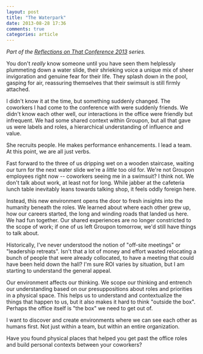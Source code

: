 ```yaml
---
layout: post
title: "The Waterpark"
date: 2013-08-28 17:36
comments: true
categories: article
---
```


*Part of the [Reflections on That Conference 2013](/blog/reflections-on-that-conference-2013) series.*

You don't *really* know someone until you have seen them helplessly plummeting down a
water slide, their shrieking voice a unique mix of sheer invigoration and
genuine fear for their life. They splash down in the pool, gasping for air, reassuring
themselves that their swimsuit is still firmly attached.

I didn't know it at the time, but something suddenly changed. The coworkers I had
come to the conference with were suddenly friends. We didn't know each other well,
our interactions in the office were friendly but infrequent. We had some shared context
within Groupon, but all that gave us were labels and roles, a hierarchical understanding
of influence and value.

She recruits people. He makes performance enhancements. I lead a team. At this point, we
are all just verbs.

<!-- more -->

Fast forward to the three of us dripping wet on a wooden staircase, waiting our turn for the
next water slide we're a *little* too old for. We're not Groupon employees right now --
coworkers seeing me in a swimsuit? I think not. We don't talk about work, at least
not for long. While jabber at the cafeteria lunch table inevitably leans towards talking shop,
it feels oddly foreign here.

Instead, this new environment opens the door to fresh insights into the humanity beneath
the roles. We learned about where each other grew up, how our careers started, the
long and winding roads that landed us here. We had fun together. Our shared
experiences are no longer constricted to the scope of work; if one of us left Groupon
tomorrow, we'd still have things to talk about.

Historically, I've never understood the notion of "off-site meetings" or "leadership retreats".
Isn't that a lot of money and effort wasted relocating a bunch of people that were
already collocated, to have a meeting that could have been held down the hall? I'm sure
ROI varies by situation, but I am starting to understand the general appeal.

Our environment affects our thinking. We scope our thinking and entrench our understanding
based on our presuppositions about roles and priorities in a physical space. This helps us
to understand and contextualize the things that happen to us, but it also makes it hard
to think "outside the box". Perhaps the office itself is "the box" we need to get out of.

I want to discover and create environments where we can see each other as humans first.
Not just within a team, but within an entire organization.

Have you found physical places that helped you get past the office roles and build
personal contexts between your coworkers?

